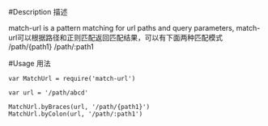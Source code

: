 
#Description 描述

match-url is a pattern matching for url paths and query parameters,
match-url可以根据路径和正则匹配返回匹配结果，可以有下面两种匹配模式
    /path/{path1}
    /path/:path1


#Usage 用法

```javascipt
var MatchUrl = require('match-url')

var url = '/path/abcd'

MatchUrl.byBraces(url, '/path/{path1}')
MatchUrl.byColon(url, '/path/:path1')
```